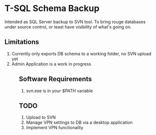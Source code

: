 T-SQL Schema Backup
===================

Intended as SQL Server backup to SVN tool. To bring rouge databases under source control, or least have visibility of what's going on.

Limitations
-----------
<ol>
<li>Currently only exports DB schema to a working folder, no SVN upload yet</li>
<li>Admin Application is a work in progress
<ol>

Software Requirements
---------------------

<ol>
<li>svn.exe is in your <i>$PATH</i> variable</li>
</ol>

TODO
----
<ol>
<li>Upload to SVN</li>
<li>Manage VPN settings to DB via a desktop application</li>
<li>Implement VPN functionality
</ol>